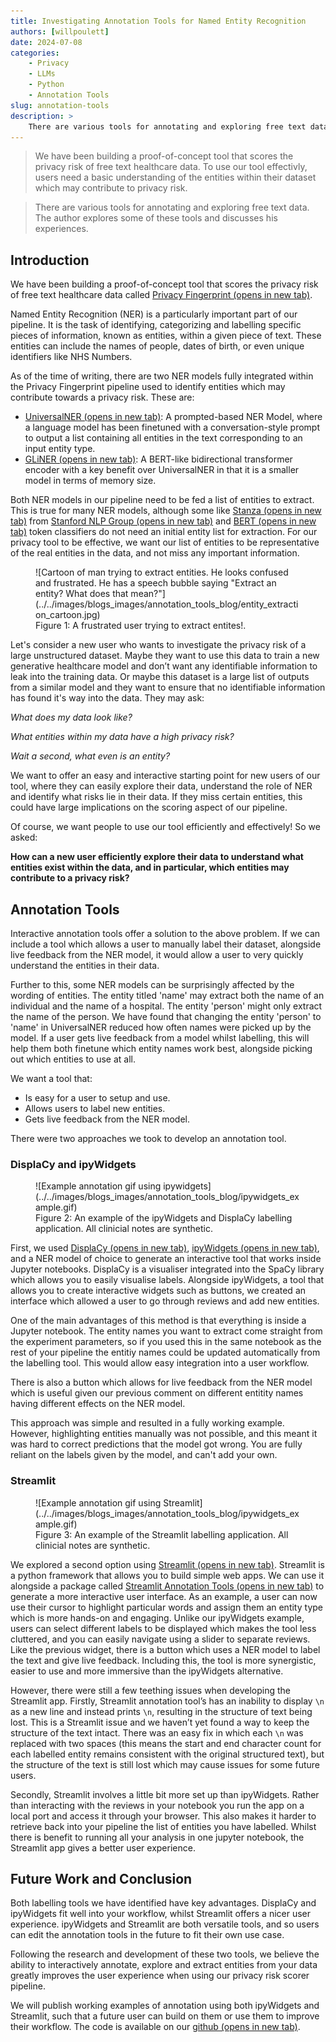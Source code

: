 ```yaml
---
title: Investigating Annotation Tools for Named Entity Recognition
authors: [willpoulett]
date: 2024-07-08
categories: 
    - Privacy
    - LLMs
    - Python
    - Annotation Tools
slug: annotation-tools
description: >
    There are various tools for annotating and exploring free text data for Named Entity Recognition. The author explores some of these tools and discusses his experiences. 
---
```


> We have been building a proof-of-concept tool that scores the privacy risk of free text healthcare data. To use our tool effectivly, users need a basic understanding of the entities within their dataset which may contribute to privacy risk. 

> There are various tools for annotating and exploring free text data. The author explores some of these tools and discusses his experiences. 

<!-- more -->

## Introduction

We have been building a proof-of-concept tool that scores the privacy risk of free text healthcare data called [Privacy Fingerprint (opens in new tab)](https://nhsengland.github.io/datascience/our_work/ds255_privacyfp/).

Named Entity Recognition (NER) is a particularly important part of our pipeline. It is the task of identifying, categorizing and labelling specific pieces of information, known as entities, within a given piece of text. These entities can include the names of people, dates of birth, or even unique identifiers like NHS Numbers.

As of the time of writing, there are two NER models fully integrated within the Privacy Fingerprint pipeline used to identify entities which may contribute towards a privacy risk. These are:

- [UniversalNER (opens in new tab)](https://universal-ner.github.io/): A prompted-based NER Model, where a language model has been finetuned with a conversation-style prompt to output a list containing all entities in the text corresponding to an input entity type.
- [GLiNER (opens in new tab)](https://github.com/urchade/GLiNER): A BERT-like bidirectional transformer encoder with a key benefit over UniversalNER in that it is a smaller model in terms of memory size.

Both NER models in our pipeline need to be fed a list of entities to extract. This is true for many NER models, although some like [Stanza (opens in new tab)](https://stanfordnlp.github.io/stanza/) from [Stanford NLP Group (opens in new tab)](https://stanfordnlp.github.io/) and [BERT (opens in new tab)](https://huggingface.co/docs/transformers/tasks/token_classification) token classifiers do not need an initial entity list for extraction. For our privacy tool to be effective, we want our list of entities to be representative of the real entities in the data, and not miss any important information.

<figure class="inline end" markdown>
![Cartoon of man trying to extract entities. He looks confused and frustrated. He has a speech bubble saying "Extract an entity? What does that mean?"](../../images/blogs_images/annotation_tools_blog/entity_extraction_cartoon.jpg)
<figcaption>Figure 1: A frustrated user trying to extract entites!. </figcaption>
</figure>

Let's consider a new user who wants to investigate the privacy risk of a large unstructured dataset. Maybe they want to use this data to train a new generative healthcare model and don’t want any identifiable information to leak into the training data. Or maybe this dataset is a large list of outputs from a similar model and they want to ensure that no identifiable information has found it's way into the data. They may ask:

_What does my data look like?_

_What entities within my data have a high privacy risk?_

_Wait a second, what even is an entity?_

We want to offer an easy and interactive starting point for new users of our tool, where they can easily explore their data, understand the role of NER and identify what risks lie in their data. If they miss certain entities, this could have large implications on the scoring aspect of our pipeline.

Of course, we want people to use our tool efficiently and effectively! So we asked:

**How can a new user efficiently explore their data to understand what entities exist within the data, and in particular, which entities may contribute to a privacy risk?**

## Annotation Tools

Interactive annotation tools offer a solution to the above problem. If we can include a tool which allows a user to manually label their dataset, alongside live feedback from the NER model, it would allow a user to very quickly understand the entities in their data.

Further to this, some NER models can be surprisingly affected by the wording of entities. The entity titled 'name' may extract both the name of an individual and the name of a hospital. The entity 'person' might only extract the name of the person. We have found that changing the entity 'person' to 'name' in UniversalNER reduced how often names were picked up by the model. If a user gets live feedback from a model whilst labelling, this will help them both finetune which entity names work best, alongside picking out which entities to use at all.

We want a tool that:

- Is easy for a user to setup and use.
- Allows users to label new entities.
- Gets live feedback from the NER model.

There were two approaches we took to develop an annotation tool.

### DisplaCy and ipyWidgets

<figure markdown>
![Example annotation gif using ipywidgets](../../images/blogs_images/annotation_tools_blog/ipywidgets_example.gif)
<figcaption>Figure 2: An example of the ipyWidgets and DisplaCy labelling application. All clinicial notes are synthetic. </figcaption>
</figure>

First, we used [DisplaCy (opens in new tab)](https://spacy.io/usage/visualizers/), [ipyWidgets (opens in new tab)](https://github.com/jupyter-widgets/ipywidgets/blob/main/docs/source/examples/Index.ipynb), and a NER model of choice to generate an interactive tool that works inside Jupyter notebooks. DisplaCy is a visualiser integrated into the SpaCy library which allows you to easily visualise labels. Alongside ipyWidgets, a tool that allows you to create interactive widgets such as buttons, we created an interface which allowed a user to go through reviews and add new entities.

One of the main advantages of this method is that everything is inside a Jupyter notebook. The entity names you want to extract come straight from the experiment parameters, so if you used this in the same notebook as the rest of your pipeline the entitiy names could be updated automatically from the labelling tool. This would allow easy integration into a user workflow.

There is also a button which allows for live feedback from the NER model which is useful given our previous comment on different entitity names having different effects on the NER model.

This approach was simple and resulted in a fully working example. However, highlighting entities manually was not possible, and this meant it was hard to correct predictions that the model got wrong. You are fully reliant on the labels given by the model, and can't add your own.

### Streamlit

<figure markdown>
![Example annotation gif using Streamlit](../../images/blogs_images/annotation_tools_blog/ipywidgets_example.gif)
<figcaption>Figure 3: An example of the Streamlit labelling application. All clinicial notes are synthetic. </figcaption>
</figure>

We explored a second option using [Streamlit (opens in new tab)](https://streamlit.io/). Streamlit is a python framework that allows you to build simple web apps. We can use it alongside a package called [Streamlit Annotation Tools (opens in new tab)](https://github.com/rmarquet21/streamlit-annotation-tools) to generate a more interactive user interface. As an example, a user can now use their cursor to highlight particular words and assign them an entity type which is more hands-on and engaging. Unlike our ipyWidgets example, users can select different labels to be displayed which makes the tool less cluttered, and you can easily navigate using a slider to separate reviews. Like the previous widget, there is a button which uses a NER model to label the text and give live feedback. Including this, the tool is more synergistic, easier to use and more immersive than the ipyWidgets alternative.

However, there were still a few teething issues when developing the Streamlit app. Firstly, Streamlit annotation tool’s has an inability to display `\n` as a new line and instead prints `\n`, resulting in the structure of text being lost. This is a Streamlit issue and we haven’t yet found a way to keep the structure of the text intact. There was an easy fix in which each `\n` was replaced with two spaces (this means the start and end character count for each labelled entity remains consistent with the original structured text), but the structure of the text is still lost which may cause issues for some future users.

Secondly, Streamlit involves a little bit more set up than ipyWidgets. Rather than interacting with the reviews in your notebook you run the app on a local port and access it through your browser. This also makes it harder to retrieve back into your pipeline the list of entities you have labelled. Whilst there is benefit to running all your analysis in one jupyter notebook, the Streamlit app gives a better user experience.

## Future Work and Conclusion

Both labelling tools we have identified have key advantages. DisplaCy and ipyWidgets fit well into your workflow, whilst Streamlit offers a nicer user experience. ipyWidgets and Streamlit are both versatile tools, and so users can edit the annotation tools in the future to fit their own use case.

Following the research and development of these two tools, we believe the ability to interactively annotate, explore and extract entities from your data greatly improves the user experience when using our privacy risk scorer pipeline.

We will publish working examples of annotation using both ipyWidgets and Streamlit, such that a future user can build on them or use them to improve their workflow. The code is available on our [github (opens in new tab)](https://github.com/nhsengland/privfp-experiments).
